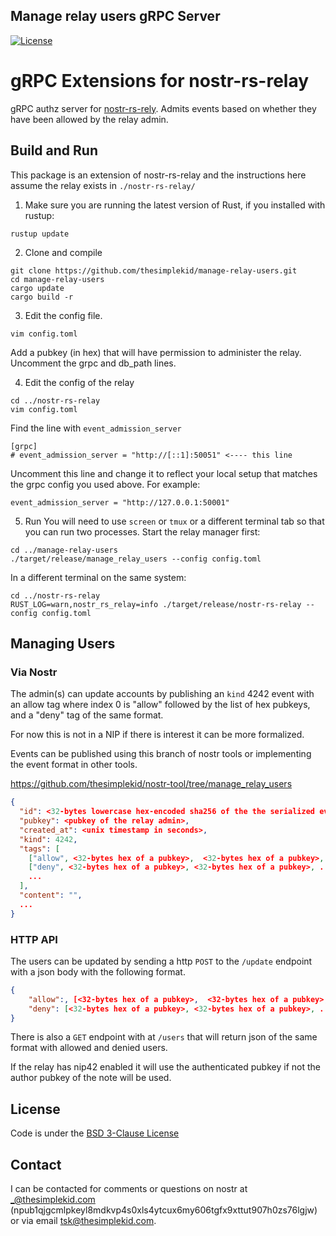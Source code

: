 ## Manage relay users gRPC Server
[![License](https://img.shields.io/badge/License-BSD_3--Clause-blue.svg)](LICENSE)

# gRPC Extensions for nostr-rs-relay

gRPC authz server for [nostr-rs-rely](https://github.com/scsibug/nostr-rs-relay). Admits events based on whether they have been allowed by the relay admin.  

## Build and Run
This package is an extension of nostr-rs-relay and the instructions here assume the relay exists in `./nostr-rs-relay/`
1. Make sure you are running the latest version of Rust, if you installed with rustup:
```
rustup update
```
2. Clone and compile
```
git clone https://github.com/thesimplekid/manage-relay-users.git
cd manage-relay-users
cargo update
cargo build -r
```
3. Edit the config file.
```
vim config.toml
```
Add a pubkey (in hex) that will have permission to administer the relay.
Uncomment the grpc and db_path lines.

4. Edit the config of the relay 
```
cd ../nostr-rs-relay
vim config.toml
```
Find the line with `event_admission_server`
```
[grpc]
# event_admission_server = "http://[::1]:50051" <---- this line
```
Uncomment this line and change it to reflect your local setup that matches the grpc config you used above. For example:
```
event_admission_server = "http://127.0.0.1:50001"
``` 
5. Run
You will need to use `screen` or `tmux` or a different terminal tab so that you can run two processes.
Start the relay manager first:
```
cd ../manage-relay-users
./target/release/manage_relay_users --config config.toml
```
In a different terminal on the same system:
```
cd ../nostr-rs-relay
RUST_LOG=warn,nostr_rs_relay=info ./target/release/nostr-rs-relay --config config.toml
```

## Managing Users

### Via Nostr

The admin(s) can update accounts by publishing an `kind` 4242 event with an allow tag where index 0 is "allow" followed by the list of hex pubkeys, and a "deny" tag of the same format.
 
For now this is not in a NIP if there is interest it can be more formalized.

Events can be published using this branch of nostr tools or implementing the event format in other tools.

https://github.com/thesimplekid/nostr-tool/tree/manage_relay_users

```json
{
  "id": <32-bytes lowercase hex-encoded sha256 of the the serialized event data>,
  "pubkey": <pubkey of the relay admin>,
  "created_at": <unix timestamp in seconds>,
  "kind": 4242,
  "tags": [
    ["allow", <32-bytes hex of a pubkey>,  <32-bytes hex of a pubkey>, ...],
    ["deny", <32-bytes hex of a pubkey>, <32-bytes hex of a pubkey>, ...],
    ...
  ],
  "content": "", 
  ...
}

```

### HTTP API
The users can be updated by sending a http `POST` to the  `/update` endpoint with a json body with the following format.

```json
{
    "allow":, [<32-bytes hex of a pubkey>,  <32-bytes hex of a pubkey>, ...],
    "deny": [<32-bytes hex of a pubkey>, <32-bytes hex of a pubkey>, ...],
}
```

There is also a `GET` endpoint with at `/users` that will return json of the same format with allowed and denied users.


If the relay has nip42 enabled it will use the authenticated pubkey if not the author pubkey of the note will be used. 


## License 
Code is under the [BSD 3-Clause License](LICENSE-BSD-3)

## Contact

I can be contacted for comments or questions on nostr at _@thesimplekid.com (npub1qjgcmlpkeyl8mdkvp4s0xls4ytcux6my606tgfx9xttut907h0zs76lgjw) or via email tsk@thesimplekid.com.
